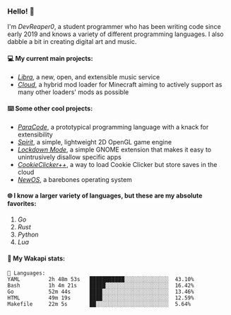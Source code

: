 ### Hello! 👋

I'm _DevReaper0_, a student programmer who has been writing code since early 2019 and knows a variety of different programming languages. I also dabble a bit in creating digital art and music.

#### 💻 My current main projects:

-   _[Libra](https://github.com/LibraMusic)_, a new, open, and extensible music service
-   _[Cloud](https://github.com/CloudLoaderMC/CloudLoader)_, a hybrid mod loader for Minecraft aiming to actively support as many other loaders' mods as possible

#### ⌨️ Some other cool projects:

-   _[ParaCode](https://github.com/ParaCodeLang/ParaCode)_, a prototypical programming language with a knack for extensibility
-   _[Spirit](https://gitlab.com/DevReaper0/SpiritEngine)_, a simple, lightweight 2D OpenGL game engine
-   _[Lockdown Mode](https://github.com/DevReaper0/GNOME-LockdownMode)_, a simple GNOME extension that makes it easy to unintrusively disallow specific apps
-   _[CookieClicker++](https://github.com/DevReaper0/CookieClickerPlusPlus)_, a way to load Cookie Clicker but store saves in the cloud
-   _[NewOS](https://github.com/DevReaper0/NewOS)_, a barebones operating system

#### 🌐 I know a larger variety of languages, but these are my absolute favorites:

1. _Go_
2. _Rust_
3. _Python_
4. _Lua_

#### 📡 My Wakapi stats:

```text
💾 Languages:
YAML         2h 48m 53s   ███████████░░░░░░░░░░░░░░  43.10%
Bash         1h 4m 21s    █████░░░░░░░░░░░░░░░░░░░░  16.42%
Go           52m 44s      ████░░░░░░░░░░░░░░░░░░░░░  13.46%
HTML         49m 19s      ████░░░░░░░░░░░░░░░░░░░░░  12.59%
Makefile     22m 5s       ██░░░░░░░░░░░░░░░░░░░░░░░  5.64%
```
